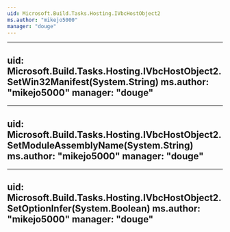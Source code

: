 ```yaml
---
uid: Microsoft.Build.Tasks.Hosting.IVbcHostObject2
ms.author: "mikejo5000"
manager: "douge"
---
```


---
uid: Microsoft.Build.Tasks.Hosting.IVbcHostObject2.SetWin32Manifest(System.String)
ms.author: "mikejo5000"
manager: "douge"
---

---
uid: Microsoft.Build.Tasks.Hosting.IVbcHostObject2.SetModuleAssemblyName(System.String)
ms.author: "mikejo5000"
manager: "douge"
---

---
uid: Microsoft.Build.Tasks.Hosting.IVbcHostObject2.SetOptionInfer(System.Boolean)
ms.author: "mikejo5000"
manager: "douge"
---
